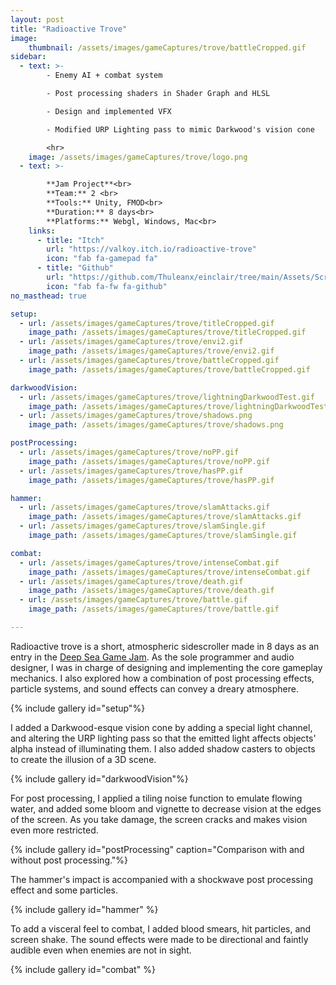 ```yaml
---
layout: post
title: "Radioactive Trove"
image: 
    thumbnail: /assets/images/gameCaptures/trove/battleCropped.gif
sidebar:
  - text: >-
        - Enemy AI + combat system

        - Post processing shaders in Shader Graph and HLSL

        - Design and implemented VFX

        - Modified URP Lighting pass to mimic Darkwood's vision cone

        <hr>
    image: /assets/images/gameCaptures/trove/logo.png
  - text: >-

        **Jam Project**<br>
        **Team:** 2 <br>
        **Tools:** Unity, FMOD<br>
        **Duration:** 8 days<br>
        **Platforms:** Webgl, Windows, Mac<br>
    links:
      - title: "Itch"
        url: "https://valkoy.itch.io/radioactive-trove"
        icon: "fab fa-gamepad fa"
      - title: "Github"
        url: "https://github.com/Thuleanx/einclair/tree/main/Assets/Scripts"
        icon: "fab fa-fw fa-github"
no_masthead: true

setup:
  - url: /assets/images/gameCaptures/trove/titleCropped.gif
    image_path: /assets/images/gameCaptures/trove/titleCropped.gif
  - url: /assets/images/gameCaptures/trove/envi2.gif
    image_path: /assets/images/gameCaptures/trove/envi2.gif
  - url: /assets/images/gameCaptures/trove/battleCropped.gif
    image_path: /assets/images/gameCaptures/trove/battleCropped.gif

darkwoodVision:
  - url: /assets/images/gameCaptures/trove/lightningDarkwoodTest.gif
    image_path: /assets/images/gameCaptures/trove/lightningDarkwoodTest.gif
  - url: /assets/images/gameCaptures/trove/shadows.png
    image_path: /assets/images/gameCaptures/trove/shadows.png

postProcessing:
  - url: /assets/images/gameCaptures/trove/noPP.gif
    image_path: /assets/images/gameCaptures/trove/noPP.gif
  - url: /assets/images/gameCaptures/trove/hasPP.gif
    image_path: /assets/images/gameCaptures/trove/hasPP.gif

hammer:
  - url: /assets/images/gameCaptures/trove/slamAttacks.gif
    image_path: /assets/images/gameCaptures/trove/slamAttacks.gif
  - url: /assets/images/gameCaptures/trove/slamSingle.gif
    image_path: /assets/images/gameCaptures/trove/slamSingle.gif

combat:
  - url: /assets/images/gameCaptures/trove/intenseCombat.gif
    image_path: /assets/images/gameCaptures/trove/intenseCombat.gif
  - url: /assets/images/gameCaptures/trove/death.gif
    image_path: /assets/images/gameCaptures/trove/death.gif
  - url: /assets/images/gameCaptures/trove/battle.gif
    image_path: /assets/images/gameCaptures/trove/battle.gif

---
```


Radioactive trove is a short, atmospheric sidescroller made in 8 days as an entry in the [Deep Sea Game Jam](https://itch.io/jam/dreadxp-dredge-the-depths-jam).
As the sole programmer and audio designer, I was in charge of designing and implementing the core gameplay mechanics.
I also explored how a combination of post processing effects, 
particle systems, and sound effects can convey a dreary atmosphere.

{% include gallery id="setup"%}

I added a Darkwood-esque vision cone by adding a special light channel, and altering the URP lighting pass so that the emitted light affects objects' alpha instead of illuminating them.
I also added shadow casters to objects to create the illusion of a 3D scene.

{% include gallery id="darkwoodVision"%}

For post processing, I applied a tiling noise function to emulate flowing water, and added some bloom and vignette to decrease vision at the edges of the screen. 
As you take damage, the screen cracks and makes vision even more restricted.

{% include gallery id="postProcessing" caption="Comparison with and without post processing."%}

The hammer's impact is accompanied with a shockwave post processing effect and some particles.

{% include gallery id="hammer" %}

To add a visceral feel to combat, I added blood smears, hit particles, and screen shake. 
The sound effects were made to be directional and faintly audible even when enemies are not in sight.

{% include gallery id="combat" %}

